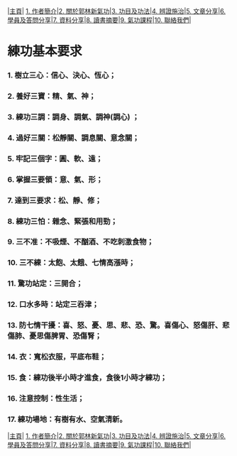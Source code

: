 |[主頁](/README.md)| [1. 作者簡介](/a10.md)|[2. 關於郭林新氣功](/a1.md)|[3. 功目及功法](/a2.md)|[4. 辨證施治](/a3.md)|[5. 文章分享](/a5.md)|[6. 學員及答問分享](/a6.md)|[7. 資料分享](/a7.md)|[8. 讀書摘要](/a4.md)|[9. 氣功課程](/郭林新氣功課程.md)|[10. 聯絡我們](/a9.md)|

# 練功基本要求

### 1. 樹立三心：信心、決心、恆心；

### 2.	養好三寶：精、氣、神；

### 3.	練功三調：調身、調氣、調神(調心) ；

### 4.	過好三關：松靜關、調息關、意念關；

### 5.	牢記三個字：圓、軟、遠；

### 6.	掌握三要領：意、氣、形；

### 7.	達到三要求：松、靜、修；

### 8.	練功三怕：雜念、緊張和用勁；

### 9.	三不准：不吸煙、不酗酒、不吃刺激食物；

### 10.	三不練：太飽、太餓、七情高漲時；

### 11.	驚功站定：三開合；

### 12.	口水多時：站定三吞津；

### 13.	防七情干擾：喜、怒、憂、思、悲、恐、驚。喜傷心、怒傷肝、悲傷肺、憂思傷脾胃、恐傷腎；

### 14.	衣：寬松衣服，平底布鞋；

### 15.	食：練功後半小時才進食，食後1小時才練功；

### 16.	注意控制：性生活；

### 17.	練功場地：有樹有水、空氣清新。

|[主頁](/README.md)| [1. 作者簡介](/a10.md)|[2. 關於郭林新氣功](/a1.md)|[3. 功目及功法](/a2.md)|[4. 辨證施治](/a3.md)|[5. 文章分享](/a5.md)|[6. 學員及答問分享](/a6.md)|[7. 資料分享](/a7.md)|[8. 讀書摘要](/a4.md)|[9. 氣功課程](/郭林新氣功課程.md)|[10. 聯絡我們](/a9.md)|

